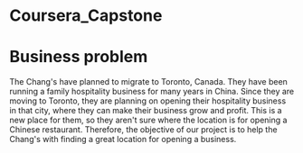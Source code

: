 # Coursera_Capstone
# Business problem
The Chang's have planned to migrate to Toronto, Canada. They have been running a family hospitality business for many years in China.
Since they are moving to Toronto, they are planning on opening their hospitality business in that city, where they can make their business
grow and profit. This is a new place for them, so they aren't sure where the location is for opening a Chinese restaurant. Therefore, the
objective of our project is to help the Chang's with finding a great location for opening a business.
